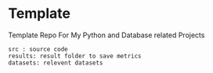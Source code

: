 # Template
Template Repo For My Python and Database related Projects

```
src : source code
results: result folder to save metrics 
datasets: relevent datasets

```
